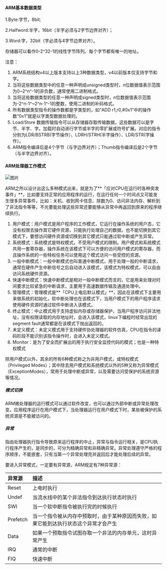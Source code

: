 

#### ARM基本数据类型

1.Byte:字节，8bit;

2.Halfword:半字，16bit（半字必须与2字节边界对齐）；

3.Word:字，32bit（字必须与4字节边界对齐）。

存储器可以看作0-2^32-1的线性字节阵列。每个字节都有唯一的地址。

注意：

1. ARM系统结构v4以上版本支持以上3种数据类型，v4以前版本仅支持字节和字。
2. 当将这些数据类型中的任意一种声明成unsigned类型时，n位数据值表示范围为0~2^n^-1的非负数，通常使用二进制格式。
3. 当将这些数据类型的任意一种声明成signed类型时，n位数据值表示范围为-2^n-1^~2^n-1^-1的整数，使用二进制的补码格式。
4. 所有数据类型指令的操作数都是字类型的，如“ADD r1,r0,#0x1”中的操作数“0x1”就是以字类型数据处理的。
5. Load/Store 数据传输指令可以从存储器存取传输数据，这些数据可以是字节、半字、字。加载时自动进行字节或半字的零扩展或符号扩展。对应的指令分别为LDR/BSTRB(字节操作）、LDRH/STRH(半字操作）、LDR/STR(字操作）。
6. ARM指令编译后是4个字节（与字边界对齐）；Thumb指令编译后是2个字节（与半字边界对齐）。

#### ARM处理器工作模式

![图片](https://mmbiz.qpic.cn/mmbiz_png/icRxcMBeJfc8SzIR6xML71YPLGQMYQAjuhzRhw0dvYlbvYWn2gReQb4znns9enoLzkrn7J69AAJDVn4R2xQbRZA/640?wx_fmt=png&tp=webp&wxfrom=5&wx_lazy=1&wx_co=1)

ARM之所以设计出这么多种模式出来，就是为了**「应对CPU在运行时各种突发事件」**，比如要支持正常的应用程序的运行，在运行任何一个时间点又可能发生很多异常事件，比如：关机、收到网卡信息、除数为0、访问非法内存、解析到了非法指令等等，不光要能处理这些异常还要能够从异常中再返回到原来的程序继续执行。

1. 用户模式：用户模式是用户程序的工作模式，它运行在操作系统的用户态，它没有权限去操作其它硬件资源，只能执行处理自己的数据，也不能切换到其它模式下，要想访问硬件资源或切换到其它模式只能通过软中断或产生异常。
2. 系统模式：系统模式是特权模式，不受用户模式的限制。用户模式和系统模式共用一套寄存器，操作系统在该模式下可以方便的访问用户模式的寄存器，而且操作系统的一些特权任务可以使用这个模式访问一些受控的资源。
3. 一般中断模式：一般中断模式也叫普通中断模式，用于处理一般的中断请求，通常在硬件产生中断信号之后自动进入该模式，该模式为特权模式，可以自由访问系统硬件资源。
4. 快速中断模式：快速中断模式是相对一般中断模式而言的，它是用来处理对时间要求比较紧急的中断请求，主要用于高速数据传输及通道处理中。
5. 管理模式：管理模式是**「CPU上电后默认模式」**，因此在该模式下主要用来做系统的初始化，软中断处理也在该模式下，当用户模式下的用户程序请求使用硬件资源时通过软件中断进入该模式。
6. 终止模式：中止模式用于支持虚拟内存或存储器保护，当用户程序访问非法地址，没有权限读取的内存地址时，会进入该模式，linux下编程时经常出现的segment fault通常都是在该模式下抛出返回的。
7. 未定义模式：未定义模式用于支持硬件协处理器的软件仿真，CPU在指令的译码阶段不能识别该指令操作时，会进入未定义模式。
8. Monitor：是为了安全而扩展出的用于执行安全监控代码的模式；也是一种特权模式

除用户模式以外，其余的所有6种模式称之为非用户模式，或特权模式（Privileged Modes）；其中除去用户模式和系统模式以外的5种又称为异常模式（ExceptionModes），常用于处理中断或异常，以及需要访问受保护的系统资源等情况。

##### 模式切换

ARM微处理器的运行模式可以通过软件改变，也可以通过外部中断或异常处理改变。应用程序运行在用户模式下，当处理器运行在用户模式下时，某些被保护的系统资源是不能被访问的。

##### 异常

指由处理器执行指令导致原来运行程序的中止，异常与指令运行相关，是CPU执行程序产生的，是同步的，可分为精确异常和非精确异常。异常处理遵守严格的程序顺序，不能嵌套，只有当第一个异常处理完并返回后才能处理后续的异常。

要进入异常模式，一定要有异常源，ARM规定有7种异常源：

| 异常源   | 描述                                                         |
| :------- | :----------------------------------------------------------- |
| Reset    | 上电时执行                                                   |
| Undef    | 当流水线中的某个非法指令到达执行状态时执行                   |
| SWI      | 当一个软中断指令被执行完的时候执行                           |
| Prefetch | 当一个指令被从内存中预取时，由于某种原因而失败，如果它能到达执行状态这个异常才会产生 |
| Data     | 如果一个预取指令试图存取一个非法的内存单元，这时异常产生     |
| IRQ      | 通常的中断                                                   |
| FIQ      | 快速中断                                                     |

